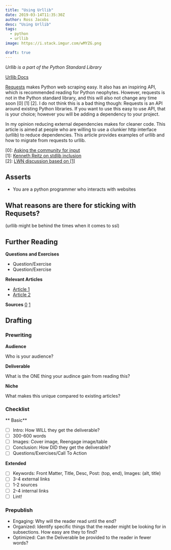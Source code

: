 ```yaml
---
title: "Using Urllib"
date: 2019-03-14T11:35:30Z
author: Ross Jacobs
desc: "Using Urllib"
tags: 
  - python
  - urllib
image: https://i.stack.imgur.com/wMYZG.png

draft: true
---
```


_Urllib is a part of the Python Standard Library_

[Urllib Docs](https://docs.python.org/3/library/urllib.html)

[Requests](http://docs.python-requests.org/en/master/) makes Python web scraping
easy. It also has an inspiring API, which is recommended reading for Python
neophytes. However, requests is not in the Python
standard library, and this will also not change any time soon [0] [1] [2]. I do not
think this is a bad thing though: Requests is an API around existing Python
libraries. If you want to use this easy to use API, that is your choice; however
you will be adding a dependency to your project.

In my opinion reducing external dependencies makes for cleaner code.
This article is aimed at people who are willing to use a clunkier http interface
(urllib) to reduce dependencies. This article provides examples of urllib and how to
migrate from requests to urllib.

[0]: [Asking the community for input](https://github.com/kennethreitz/requests/issues/2424)
<br>[1]: [Kenneth Reitz on stdlib inclusion](http://docs.python-requests.org/en/master/dev/philosophy/#standard-library)
<br>[2]: [LWN discussion based on [1]](https://lwn.net/Articles/640838/)

## Asserts
- You are a python programmer who interacts with websites 

## What reasons are there for sticking with Requsets? 
(urllib might be behind the times when it comes to ssl)

## Further Reading

**Questions and Exercises**

- Question/Exercise
- Question/Exercise

**Relevant Articles**

- [Article 1]()
- [Article 2]()

**Sources** [0]() [1]()

## Drafting

### Prewriting

**Audience**

Who is your audience?

**Deliverable**

What is the ONE thing your audince gain from reading this?

**Niche**

What makes this unique compared to existing articles?

### Checklist

** Basic**

- [ ] Intro: How WILL they get the deliverable?
- [ ] 300-600 words
- [ ] Images: Cover image, Reengage image/table
- [ ] Conclusion: How DID they get the deliverable?
- [ ] Questions/Exercises/Call To Action

**Extended**

- [ ] Keywords: Front Matter, Title, Desc, Post: (top, end), Images: (alt,
      title)
- [ ] 3-4 external links
- [ ] 1-2 sources
- [ ] 2-4 internal links
- [ ] Lint!

### Prepublish

- Engaging: Why will the reader read until the end?
- Organized: Identify specific things that the reader might be looking for in
  subsections. How easy are they to find?
- Optimized: Can the Deliverable be provided to the reader in fewer words?
